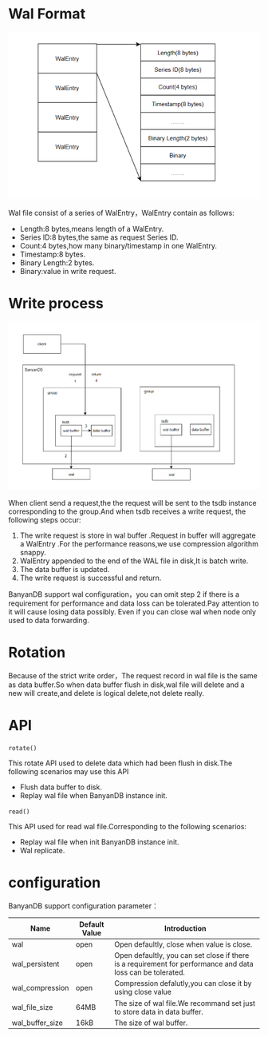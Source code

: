 # Wal Format

![](/assets/wal-format.jpg)

Wal file consist of a series of WalEntry，WalEntry contain as follows:

- Length:8 bytes,means length of a WalEntry.
- Series ID:8 bytes,the same as request Series ID.
- Count:4 bytes,how many binary/timestamp in one WalEntry. 
- Timestamp:8 bytes.
- Binary Length:2 bytes.
- Binary:value in write request.

# Write process

![](/assets/wal.jpg)

When client send a request,the the request will be sent to the tsdb instance corresponding to the group.And when tsdb receives a write request, the following steps occur:

1. The write request is store in wal buffer .Request  in buffer will aggregate a WalEntry .For the performance reasons,we use compression algorithm snappy.
2. WalEntry appended to the end of the WAL file in disk,It is batch write.
3. The data buffer is updated.
4. The write request is successful and return.

BanyanDB support wal configuration，you can omit step 2 if there is a requirement for performance and data loss can be tolerated.Pay attention to it will cause losing data possibly.
Even if you can close wal when node only used to data forwarding.

# Rotation
Because of the strict write order，The request record in wal file is the same as data buffer.So when data buffer flush in disk,wal file will delete and a new will create,and delete is logical delete,not delete really. 

# API
`rotate()`

This rotate API used to delete data which had been flush in disk.The following scenarios may use this API

- Flush data buffer to disk.
- Replay wal file when BanyanDB instance init. 

`read()`

This API used for read wal file.Corresponding to the following scenarios:

- Replay wal file when init BanyanDB instance init.
- Wal replicate.

# configuration
BanyanDB support configuration parameter：

| Name | Default Value | Introduction |
| --- | --- | --- |
| wal | open | Open defaultly, close when value is close. |
| wal_persistent | open | Open defaultly, you can set close if there is a requirement for performance and data loss can be tolerated. |
| wal_compression | open | Compression defalutly,you can close it by using close value |
| wal_file_size | 64MB | The size of wal file.We recommand set just to store data in data buffer. |
| wal_buffer_size | 16kB | The size of wal buffer. |

